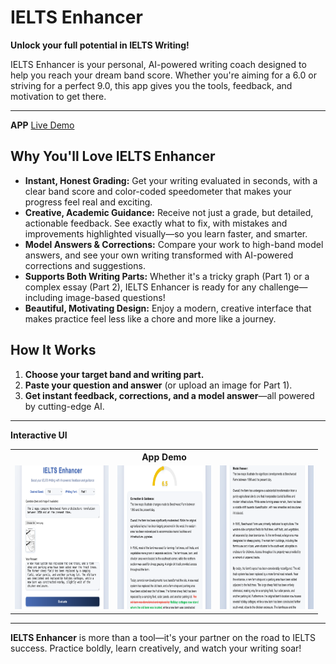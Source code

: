 # IELTS Enhancer

**Unlock your full potential in IELTS Writing!**

IELTS Enhancer is your personal, AI-powered writing coach designed to help you reach your dream band score. Whether you're aiming for a 6.0 or striving for a perfect 9.0, this app gives you the tools, feedback, and motivation to get there.

---

**APP** [Live Demo](https://ielts-writing-boost.vercel.app)

## Why You'll Love IELTS Enhancer

- **Instant, Honest Grading:** Get your writing evaluated in seconds, with a clear band score and color-coded speedometer that makes your progress feel real and exciting.
- **Creative, Academic Guidance:** Receive not just a grade, but detailed, actionable feedback. See exactly what to fix, with mistakes and improvements highlighted visually—so you learn faster, and smarter.
- **Model Answers & Corrections:** Compare your work to high-band model answers, and see your own writing transformed with AI-powered corrections and suggestions.
- **Supports Both Writing Parts:** Whether it's a tricky graph (Part 1) or a complex essay (Part 2), IELTS Enhancer is ready for any challenge—including image-based questions!
- **Beautiful, Motivating Design:** Enjoy a modern, creative interface that makes practice feel less like a chore and more like a journey.

## How It Works
1. **Choose your target band and writing part.**
2. **Paste your question and answer** (or upload an image for Part 1).
3. **Get instant feedback, corrections, and a model answer**—all powered by cutting-edge AI.

---
**Interactive UI**
<div align="center">
  <table>
    <tr>
      <th colspan="3" style="text-align:center;"><strong>App Demo</strong></th>
    </tr>
    <tr>
      <td><img src="imgsrc/demo1.png" alt="Question & Answer" width="150" height="230"/></td>
      <td><img src="imgsrc/demo2.png" alt="Score & Feedback" width="150" height="230"/></td>
      <td><img src="imgsrc/demo3.png" alt="Standard Answer" width="150" height="230"/></td>
    </tr>
  </table>
</div>

---

**IELTS Enhancer** is more than a tool—it's your partner on the road to IELTS success. Practice boldly, learn creatively, and watch your writing soar!
